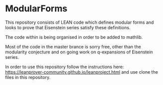 # ModularForms
This repository consists of LEAN code which defines modular forms and looks to prove that Eisenstein series satisfy these definitions. 

The code within is being organised in order to be added to mathlib. 

Most of the code in the master brance is sorry free, other than the modularity conjecture and on going work on q-expansions of Eisenstein series.

In order to use this repository follow the instructions here: https://leanprover-community.github.io/leanproject.html and use clone the files in this repository.
